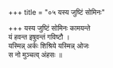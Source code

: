 +++
title = "०५ यस्य जुष्टिं सोमिनः"

+++
यस्य जुष्टिं सोमिनः कामयन्ते  
यं हवन्त इषुवन्तं गविष्टौ ।  
यस्मिन्न् अर्कः शिश्रिये यस्मिन्न् ओजः  
स नो मुञ्चत्व् अंहसः ॥